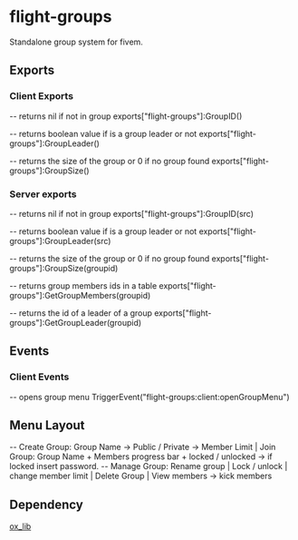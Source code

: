 # flight-groups

 Standalone group system for fivem.

## Exports

### Client Exports

-- returns nil if not in group
exports["flight-groups"]:GroupID()

-- returns boolean value if is a group leader or not
exports["flight-groups"]:GroupLeader()

-- returns the size of the group or 0 if no group found
exports["flight-groups"]:GroupSize()

### Server exports

-- returns nil if not in group
exports["flight-groups"]:GroupID(src)

-- returns boolean value if is a group leader or not
exports["flight-groups"]:GroupLeader(src)

-- returns the size of the group or 0 if no group found
exports["flight-groups"]:GroupSize(groupid)

-- returns group members ids in a table
exports["flight-groups"]:GetGroupMembers(groupid)

-- returns the id of a leader of a group
exports["flight-groups"]:GetGroupLeader(groupid)

## Events

### Client Events

-- opens group menu
TriggerEvent("flight-groups:client:openGroupMenu")

## Menu Layout

-- Create Group: Group Name -> Public / Private -> Member Limit
| Join Group: Group Name + Members progress bar + locked / unlocked -> if locked insert password.
-- Manage Group: Rename group | Lock / unlock | change member limit | Delete Group | View members -> kick members

## Dependency

[ox_lib](https://github.com/overextended/ox_lib)
